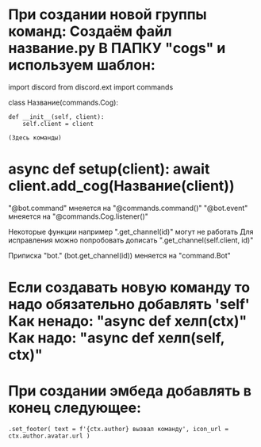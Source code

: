 При создании новой группы команд:
Создаём файл название.py В ПАПКУ "cogs" и используем шаблон:
============================================================================
import discord
from discord.ext import commands

class Название(commands.Cog):

    def __init__(self, client):
        self.client = client
    
    (Здесь команды)

async def setup(client):
    await client.add_cog(Название(client))
============================================================================
"@bot.command" мнеяется на "@commands.command()"
"@bot.event" мнеяется на "@commands.Cog.listener()"

Некоторые функции например ".get_channel(id)" могут не работать
Для исправления можно попробовать дописать ".get_channel(self.client, id)"

Приписка "bot." (bot.get_channel(id)) меняется на "command.Bot"

Если создавать новую команду то надо обязательно добавлять 'self'
Как ненадо: "async def хелп(ctx)"
Как надо: "async def хелп(self, ctx)"
============================================================================
# При создании эмбеда добавлять в конец следующее:
`.set_footer(
            text = f'{ctx.author} вызвал команду',
            icon_url = ctx.author.avatar.url
        )`
